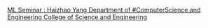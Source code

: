 [ML Seminar : Haizhao Yang   Department of #ComputerScience and Engineering   College of Science and Engineering](https://qi.tc/qi/110921)